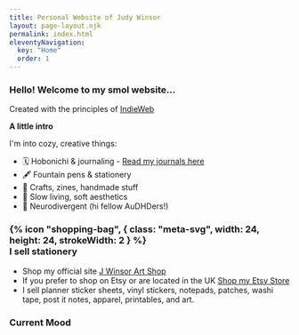 ```yaml
---
title: Personal Website of Judy Winsor
layout: page-layout.njk
permalink: index.html
eleventyNavigation:
  key: "Home"
  order: 1
---
```


### Hello! Welcome to my smol website...
Created with the principles of [IndieWeb](https://indieweb.org/principles)

**A little intro**

I'm into cozy, creative things:
* 🗓 Hobonichi & journaling - [Read my journals here](/journal-index.html)
* 🖋 Fountain pens & stationery
* 🎨 Crafts, zines, handmade stuff
* 🌱 Slow living, soft aesthetics
* 🧠 Neurodivergent (hi fellow AuDHDers!)

### <span class="meta-svg" style="display:inline-block; margin-right:0.4rem; vertical-align:middle;"><!-- Decorative (ignored by screen readers) -->{% icon "shopping-bag", { class: "meta-svg", width: 24, height: 24, strokeWidth: 2 } %}</span>I sell stationery

* Shop my official site [J Winsor Art Shop](https://jwinsorart.com)
* If you prefer to shop on Etsy or are located in the UK [Shop my Etsy Store](https://jwinsorart.etsy.com/)
* I sell planner sticker sheets, vinyl stickers, notepads, patches, washi tape, post it notes, apparel, printables, and art.

### Current Mood
<div id="statuscafe"><div id="statuscafe-username"></div><div id="statuscafe-content"></div></div><script src="https://status.cafe/current-status.js?name=jwinsorart" defer></script>


